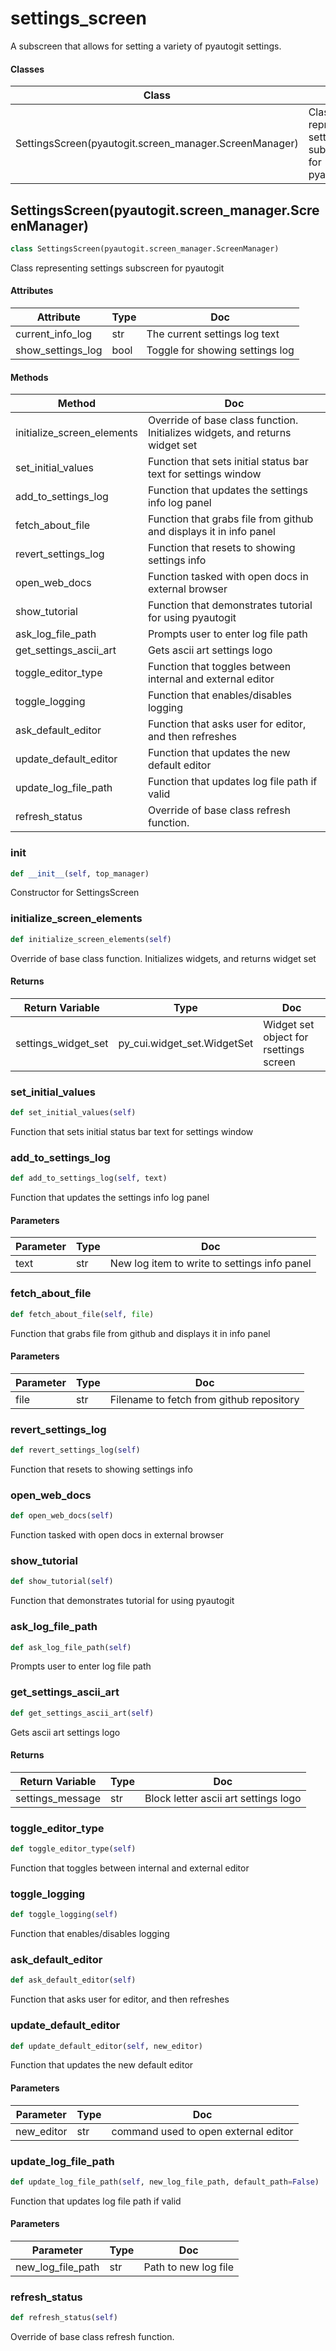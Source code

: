 # settings_screen

A subscreen that allows for setting a variety of pyautogit settings.



#### Classes

 Class  | Doc
-----|-----
 SettingsScreen(pyautogit.screen_manager.ScreenManager) | Class representing settings subscreen for pyautogit




## SettingsScreen(pyautogit.screen_manager.ScreenManager)

```python
class SettingsScreen(pyautogit.screen_manager.ScreenManager)
```

Class representing settings subscreen for pyautogit




#### Attributes

 Attribute  | Type  | Doc
-----|----------|-----
 current_info_log  |  str | The current settings log text
 show_settings_log  |  bool | Toggle for showing settings log

#### Methods

 Method  | Doc
-----|-----
 initialize_screen_elements | Override of base class function. Initializes widgets, and returns widget set
 set_initial_values | Function that sets initial status bar text for settings window
 add_to_settings_log | Function that updates the settings info log panel
 fetch_about_file | Function that grabs file from github and displays it in info panel
 revert_settings_log | Function that resets to showing settings info
 open_web_docs | Function tasked with open docs in external browser
 show_tutorial | Function that demonstrates tutorial for using pyautogit
 ask_log_file_path | Prompts user to enter log file path
 get_settings_ascii_art | Gets ascii art settings logo
 toggle_editor_type | Function that toggles between internal and external editor
 toggle_logging | Function that enables/disables logging
 ask_default_editor | Function that asks user for editor, and then refreshes
 update_default_editor | Function that updates the new default editor
 update_log_file_path | Function that updates log file path if valid
 refresh_status | Override of base class refresh function.




### __init__

```python
def __init__(self, top_manager)
```

Constructor for SettingsScreen







### initialize_screen_elements

```python
def initialize_screen_elements(self)
```

Override of base class function. Initializes widgets, and returns widget set




#### Returns

 Return Variable  | Type  | Doc
-----|----------|-----
 settings_widget_set  |  py_cui.widget_set.WidgetSet | Widget set object for rsettings screen





### set_initial_values

```python
def set_initial_values(self)
```

Function that sets initial status bar text for settings window







### add_to_settings_log

```python
def add_to_settings_log(self, text)
```

Function that updates the settings info log panel




#### Parameters

 Parameter  | Type  | Doc
-----|----------|-----
 text  |  str | New log item to write to settings info panel





### fetch_about_file

```python
def fetch_about_file(self, file)
```

Function that grabs file from github and displays it in info panel




#### Parameters

 Parameter  | Type  | Doc
-----|----------|-----
 file  |  str | Filename to fetch from github repository





### revert_settings_log

```python
def revert_settings_log(self)
```

Function that resets to showing settings info







### open_web_docs

```python
def open_web_docs(self)
```

Function tasked with open docs in external browser







### show_tutorial

```python
def show_tutorial(self)
```

Function that demonstrates tutorial for using pyautogit







### ask_log_file_path

```python
def ask_log_file_path(self)
```

Prompts user to enter log file path







### get_settings_ascii_art

```python
def get_settings_ascii_art(self)
```

Gets ascii art settings logo




#### Returns

 Return Variable  | Type  | Doc
-----|----------|-----
 settings_message  |  str | Block letter ascii art settings logo





### toggle_editor_type

```python
def toggle_editor_type(self)
```

Function that toggles between internal and external editor







### toggle_logging

```python
def toggle_logging(self)
```

Function that enables/disables logging







### ask_default_editor

```python
def ask_default_editor(self)
```

Function that asks user for editor, and then refreshes







### update_default_editor

```python
def update_default_editor(self, new_editor)
```

Function that updates the new default editor




#### Parameters

 Parameter  | Type  | Doc
-----|----------|-----
 new_editor  |  str | command used to open external editor





### update_log_file_path

```python
def update_log_file_path(self, new_log_file_path, default_path=False)
```

Function that updates log file path if valid




#### Parameters

 Parameter  | Type  | Doc
-----|----------|-----
 new_log_file_path  |  str | Path to new log file





### refresh_status

```python
def refresh_status(self)
```

Override of base class refresh function.










